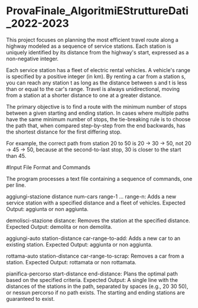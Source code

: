 # ProvaFinale_AlgoritmiEStruttureDati_2022-2023

This project focuses on planning the most efficient travel route along a highway modeled as a sequence of service stations. Each station is uniquely identified by its distance from the highway's start, expressed as a non-negative integer.

Each service station has a fleet of electric rental vehicles. A vehicle's range is specified by a positive integer (in km). By renting a car from a station s, you can reach any station t as long as the distance between s and t is less than or equal to the car's range. Travel is always unidirectional, moving from a station at a shorter distance to one at a greater distance.

The primary objective is to find a route with the minimum number of stops between a given starting and ending station. In cases where multiple paths have the same minimum number of stops, the tie-breaking rule is to choose the path that, when compared step-by-step from the end backwards, has the shortest distance for the first differing stop.

For example, the correct path from station 20 to 50 is 20 → 30 → 50, not 20 → 45 → 50, because at the second-to-last stop, 30 is closer to the start than 45.

#Input File Format and Commands

The program processes a text file containing a sequence of commands, one per line.

aggiungi-stazione distance num-cars range-1 ... range-n:
Adds a new service station with a specified distance and a fleet of vehicles.
Expected Output: aggiunta or non aggiunta.

demolisci-stazione distance:
Removes the station at the specified distance.
Expected Output: demolita or non demolita.

aggiungi-auto station-distance car-range-to-add:
Adds a new car to an existing station.
Expected Output: aggiunta or non aggiunta.

rottama-auto station-distance car-range-to-scrap:
Removes a car from a station.
Expected Output: rottamata or non rottamata.

pianifica-percorso start-distance end-distance:
Plans the optimal path based on the specified criteria.
Expected Output: A single line with the distances of the stations in the path, separated by spaces (e.g., 20 30 50), or nessun percorso if no path exists. The starting and ending stations are guaranteed to exist.
